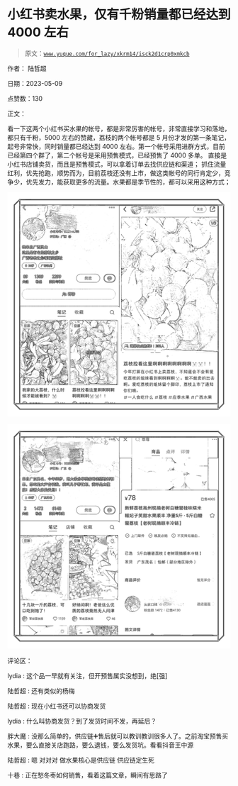 # 小红书卖水果，仅有千粉销量都已经达到 4000 左右

> 原文：[`www.yuque.com/for_lazy/xkrm14/isck2d1crp0xmkcb`](https://www.yuque.com/for_lazy/xkrm14/isck2d1crp0xmkcb)

作者： 陆哲超

日期：2023-05-09

点赞数：130

正文：

看一下这两个小红书买水果的帐号，都是非常厉害的帐号，非常直接学习和落地，都只有千粉，5000 左右的赞藏，荔枝的两个帐号都是 5 月份才发的第一条笔记，起号非常快，同时销量都已经达到 4000 左右。第一个帐号采用进群方式，目前已经第四个群了，第二个帐号是采用预售模式，已经预售了 4000 多单。 直接是小红书店铺卖货，而且是预售模式，可以拿着订单去找供应链和渠道； 抓住流量红利，优先抢跑，顺势而为，目前荔枝还没有上市，做这类帐号的同行肯定少，竞争少，优先发力，能获取更多的流量。水果都是季节性的，都可以采用这种方式；

![](img/ed1db0bba3371204b8446355ce06135a.png)

![](img/d3b354ba3811ad31d334834a4ff5a86b.png)

评论区：

lydia : 这个品一早就有关注，但开预售属实没想到，绝[强]

陆哲超 : 还有类似的杨梅

陆哲超 : 现在小红书还可以协商发货

lydia : 什么叫协商发货？到了发货时间不发，再延后？

胖大魔 : 没那么简单的，供应链➕售后就可以教训教训很多人了。之前淘宝预售买水果，要么直接关店跑路，要么退钱，要么发货坑。看看抖音王中源

陆哲超 : 嗯 对对对 做水果核心是供应链 供应链定生死

十巷 : 正在愁冬枣如何销售，看着这篇文章，瞬间有思路了

